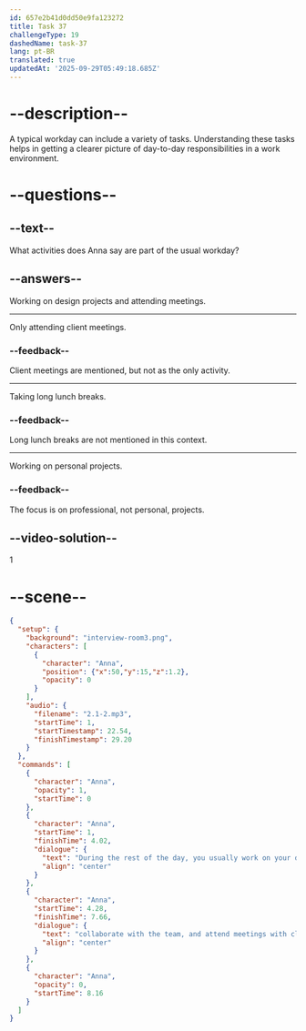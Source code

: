 ```yaml
---
id: 657e2b41d0dd50e9fa123272
title: Task 37
challengeType: 19
dashedName: task-37
lang: pt-BR
translated: true
updatedAt: '2025-09-29T05:49:18.685Z'
---
```


<!-- (audio) 
Anna: During the rest of the day, you usually work on your design projects, collaborate with the team, and attend meetings with clients when there are those meetings. -->


# --description--

A typical workday can include a variety of tasks. Understanding these tasks helps in getting a clearer picture of day-to-day responsibilities in a work environment.

# --questions--

## --text--

What activities does Anna say are part of the usual workday?

## --answers--

Working on design projects and attending meetings.

---

Only attending client meetings.

### --feedback--

Client meetings are mentioned, but not as the only activity.

---

Taking long lunch breaks.

### --feedback--

Long lunch breaks are not mentioned in this context.

---

Working on personal projects.

### --feedback--

The focus is on professional, not personal, projects.

## --video-solution--

1

# --scene--

```json
{
  "setup": {
    "background": "interview-room3.png",
    "characters": [
      {
        "character": "Anna",
        "position": {"x":50,"y":15,"z":1.2},
        "opacity": 0
      }
    ],
    "audio": {
      "filename": "2.1-2.mp3",
      "startTime": 1,
      "startTimestamp": 22.54,
      "finishTimestamp": 29.20
    }
  },
  "commands": [
    {
      "character": "Anna",
      "opacity": 1,
      "startTime": 0
    },
    {
      "character": "Anna",
      "startTime": 1,
      "finishTime": 4.02,
      "dialogue": {
        "text": "During the rest of the day, you usually work on your design projects,",
        "align": "center"
      }
    },
    {
      "character": "Anna",
      "startTime": 4.28,
      "finishTime": 7.66,
      "dialogue": {
        "text": "collaborate with the team, and attend meetings with clients when there are those meetings.",
        "align": "center"
      }
    },
    {
      "character": "Anna",
      "opacity": 0,
      "startTime": 8.16
    }
  ]
}
```
